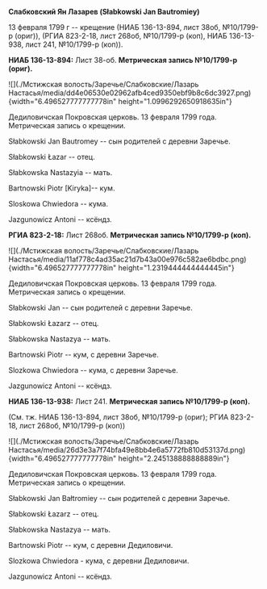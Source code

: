 **Слабковский Ян Лазарев (Słabkowski Jan Bautromiey)**

13 февраля 1799 г -- крещение (НИАБ 136-13-894, лист 38об, №10/1799-р
(ориг)), (РГИА 823-2-18, лист 268об, №10/1799-р (коп), НИАБ 136-13-938,
лист 241, №10/1799-р (коп)).

**НИАБ 136-13-894:** Лист 38-об. **Метрическая запись №10/1799-р
(ориг).**

![](./Мстижская волость/Заречье/Слабковские/Лазарь Настасья/media/dd4e06530e02962afb4ced9350ebf9b8c6dc3927.png){width="6.496527777777778in"
height="1.0996292650918635in"}

Дедиловичская Покровская церковь. 13 февраля 1799 года. Метрическая
запись о крещении.

Słabkowski Jan Bautromey -- сын родителей с деревни Заречье.

Słabkowski Łazar -- отец.

Słabkowska Nastazyia -- мать.

Bartnowski Piotr \[Kiryka\]-- кум.

Sloskowa Chwiedora -- кума.

Jazgunowicz Antoni -- ксёндз.

**РГИА 823-2-18:** Лист 268об. **Метрическая запись №10/1799-р (коп).**

![](./Мстижская волость/Заречье/Слабковские/Лазарь Настасья/media/11af778c4ad35ac21d7b43a00e976c582ae6bdbc.png){width="6.496527777777778in"
height="1.2319444444444445in"}

Дедиловичская Покровская церковь. 13 февраля 1799 года. Метрическая
запись о крещении.

Słabkowski Jan -- сын родителей с деревни Заречье.

Słabkowski Łazarz -- отец.

Słabkowska Nastazya -- мать.

Bartnowski Piotr -- кум, с деревни Заречье.

Slozkowa Chwiedora -- кума, с деревни Заречье.

Jazgunowicz Antoni -- ксёндз.

**НИАБ 136-13-938:** Лист 241. **Метрическая запись №10/1799-р (коп).**

(См. тж. НИАБ 136-13-894, лист 38об, №10/1799-р (ориг); РГИА 823-2-18,
лист 268об, №10/1799-р (коп))

![](./Мстижская волость/Заречье/Слабковские/Лазарь Настасья/media/26d3e3a7f74bfa49e8bb4e6a5772fb810d53137d.png){width="6.496527777777778in"
height="2.245138888888889in"}

Дедиловичская Покровская церковь. 13 февраля 1799 года. Метрическая
запись о крещении.

Słabkowski Jan Bałtromiey -- сын родителей с деревни Заречье.

Słabkowski Łazarz -- отец.

Słabkowska Nastazya -- мать.

Bartnowski Piotr -- кум, с деревни Дедиловичи.

Slozkowa Chwiedora - кума, с деревни Дедиловичи.

Jazgunowicz Antoni -- ксёндз.
